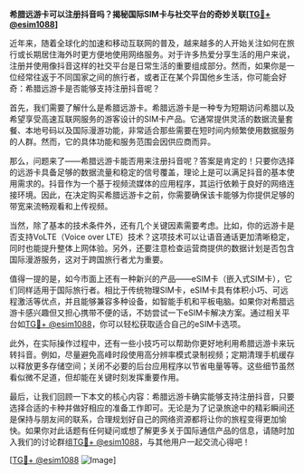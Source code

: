 **希腊远游卡可以注册抖音吗？揭秘国际SIM卡与社交平台的奇妙关联[[TG💪+ @esim1088](https://t.me/s/esim1088)]**

近年来，随着全球化的加速和移动互联网的普及，越来越多的人开始关注如何在旅行或长期居住海外时更方便地使用网络服务。对于许多热爱分享生活的用户来说，注册并使用像抖音这样的社交平台是日常生活的重要组成部分。然而，如果你是一位经常往返于不同国家之间的旅行者，或者正在某个异国他乡生活，你可能会好奇：希腊远游卡是否能够支持注册抖音呢？

首先，我们需要了解什么是希腊远游卡。希腊远游卡是一种专为短期访问希腊以及希望享受高速互联网服务的游客设计的SIM卡产品。它通常提供灵活的数据流量套餐、本地号码以及国际漫游功能，非常适合那些需要在短时间内频繁使用数据服务的人群。然而，它的具体功能和服务范围会因供应商而异。

那么，问题来了——希腊远游卡能否用来注册抖音呢？答案是肯定的！只要你选择的远游卡具备足够的数据流量和稳定的信号覆盖，理论上是可以满足抖音的基本使用需求的。抖音作为一个基于视频流媒体的应用程序，其运行依赖于良好的网络连接环境。因此，在决定购买希腊远游卡之前，你需要确保该卡能够为你提供足够的带宽来流畅观看和上传视频。

当然，除了基本的技术条件外，还有几个关键因素需要考虑。比如，你的远游卡是否支持VoLTE（Voice over LTE）技术？这项技术可以让语音通话更加清晰稳定，同时也能提升整体上网体验。另外，还要注意检查运营商提供的数据计划是否包含国际漫游服务，这对于跨国旅行者尤为重要。

值得一提的是，如今市面上还有一种新兴的产品——eSIM卡（嵌入式SIM卡），它们同样适用于国际旅行者。相比于传统物理SIM卡，eSIM卡具有体积小巧、可远程激活等优点，并且能够兼容多种设备，如智能手机和平板电脑。如果你对希腊远游卡感兴趣但又担心携带不便的话，不妨尝试一下eSIM卡解决方案。通过相关平台如[TG💪+ @esim1088](https://t.me/s/esim1088)，你可以轻松获取适合自己的eSIM卡选项。

此外，在实际操作过程中，还有一些小技巧可以帮助你更好地利用希腊远游卡来玩转抖音。例如，尽量避免高峰时段使用高分辨率模式录制视频；定期清理手机缓存以释放更多存储空间；关闭不必要的后台应用程序以节省电量等等。这些细节虽然看似微不足道，但却能在关键时刻发挥重要作用。

最后，让我们回顾一下本文的核心内容：希腊远游卡确实能够支持注册抖音，只要选择合适的卡种并做好相应的准备工作即可。无论是为了记录旅途中的精彩瞬间还是保持与朋友间的联系，合理规划好自己的网络资源都将让你的旅程变得更加愉快。如果你对此话题有任何疑问或想了解更多关于国际通信产品的信息，请随时加入我们的讨论群组[TG💪+ @esim1088](https://t.me/s/esim1088)，与其他用户一起交流心得吧！

[[TG💪+ @esim1088](https://t.me/s/esim1088) ![Image](https://i.postimg.cc/4NQfJmqS/Snipaste-2025-05-13-00-14-12.png)]